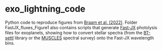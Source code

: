 # exo_lightning_code
Python code to reproduce figures from [Braam et al. (2022)](https://doi.org/10.1093/mnras/stac2722). Folder FastJX_fluxes_Figure1 also contains scripts that generate [Fast-JX](https://www.ess.uci.edu/group/prather/scholar_software) photolysis files for exoplanets, showing how to convert stellar spectra (from the [BT-settl](http://svo2.cab.inta-csic.es/theory/newov2/index.php?models=bt-settl) library or the [MUSCLES](https://archive.stsci.edu/prepds/muscles/) spectral survey) onto the Fast-JX wavelength bins. 
